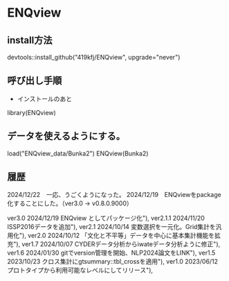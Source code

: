 # ENQview


## install方法

devtools::install_github("419kfj/ENQview", upgrade="never")

## 呼び出し手順

- インストールのあと

library(ENQview)

## データを使えるようにする。

load("ENQview_data/Bunka2")
ENQview(Bunka2)


## 履歴
2024/12/22　一応、うごくようになった。
2024/12/19　ENQviewをpackage化することにした。（ver3.0 -> v0.8.0.9000）

ver3.0 2024/12/19 ENQview としてパッケージ化"),
ver2.1.1 2024/11/20 ISSP2016データを追加"),
ver2.1 2024/10/14 変数選択を一元化。Grid集計を汎用化"),
ver2.0 2024/10/12 「文化と不平等」データを中心に基本集計機能を拡充"),
ver1.7 2024/10/07 CYDERデータ分析からiwateデータ分析ように修正"),
ver1.6 2024/01/30 gitでversion管理を開始、NLP2024論文をLINK"),
ver1.5 2023/10/23 クロス集計にgtsummary::tbl_crossを適用"),
ver1.0 2023/06/12 プロトタイプから利用可能なレベルにしてリリース"),


